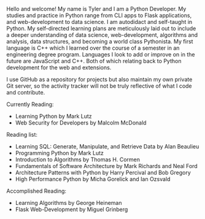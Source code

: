 Hello and welcome! My name is Tyler and I am a Python Developer. My studies and practice in Python range from CLI apps to Flask applications, and web-development to data science. I am autodidact and self-taught in Python. My self-directed learning plans are meticulously laid out to include a deeper understanding of data science, web-development, algorithms and analysis, data structures, and becoming a world class Pythonista. My first language is C++ which I learned over the course of a semester in an engineering degree program. Languages I look to add or improve on in the future are JavaScript and C++. Both of which relating back to Python development for the web and extensions.

I use GitHub as a repository for projects but also maintain my own private Git server, so the activity tracker will not be truly reflective of what I code and contribute.

Currently Reading:
- Learning Python by Mark Lutz
- Web Security for Developers by Malcolm McDonald

Reading list:
- Learning SQL: Generate, Manipulate, and Retrieve Data by Alan Beaulieu
- Programming Python by Mark Lutz
- Introduction to Algorithms by Thomas H. Cormen
- Fundamentals of Software Architecture by Mark Richards and Neal Ford
- Architecture Patterns with Python by Harry Percival and Bob Gregory
- High Performance Python by Micha Gorelick and Ian Ozsvald


Accomplished Reading:
- Learning Algorithms by George Heineman
- Flask Web-Development by Miguel Grinberg
<!---
TheCodingMarine/TheCodingMarine is a ✨ special ✨ repository because its `README.md` (this file) appears on your GitHub profile.
You can click the Preview link to take a look at your changes.
--->
